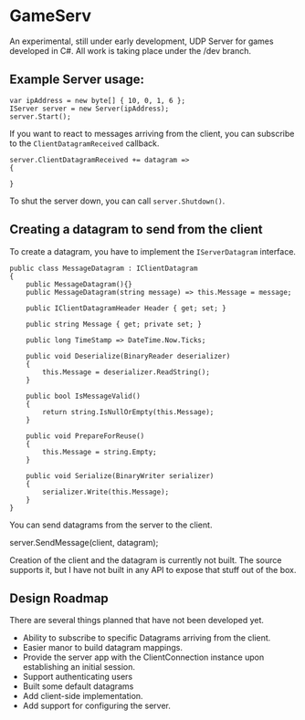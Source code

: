 # GameServ

An experimental, still under early development, UDP Server for games developed in C#. All work is taking place under the /dev branch.

## Example Server usage:

    var ipAddress = new byte[] { 10, 0, 1, 6 };
    IServer server = new Server(ipAddress);
    server.Start();
    
If you want to react to messages arriving from the client, you can subscribe to the `ClientDatagramReceived` callback.

    server.ClientDatagramReceived += datagram =>
    {

    }
    
To shut the server down, you can call `server.Shutdown()`.

## Creating a datagram to send from the client

To create a datagram, you have to implement the `IServerDatagram` interface.

    public class MessageDatagram : IClientDatagram
    {
        public MessageDatagram(){}
        public MessageDatagram(string message) => this.Message = message;

        public IClientDatagramHeader Header { get; set; }

        public string Message { get; private set; }

        public long TimeStamp => DateTime.Now.Ticks;

        public void Deserialize(BinaryReader deserializer)
        {
            this.Message = deserializer.ReadString();
        }

        public bool IsMessageValid()
        {
            return string.IsNullOrEmpty(this.Message);
        }

        public void PrepareForReuse()
        {
            this.Message = string.Empty;
        }

        public void Serialize(BinaryWriter serializer)
        {
            serializer.Write(this.Message);
        }
    }
    
You can send datagrams from the server to the client.

server.SendMessage(client, datagram);

Creation of the client and the datagram is currently not built. The source supports it, but I have not built in any API to expose that stuff out of the box.

## Design Roadmap

There are several things planned that have not been developed yet.

- Ability to subscribe to specific Datagrams arriving from the client.
- Easier manor to build datagram mappings.
- Provide the server app with the ClientConnection instance upon establishing an initial session.
- Support authenticating users
- Built some default datagrams
- Add client-side implementation.
- Add support for configuring the server.
